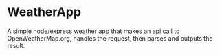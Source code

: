 # WeatherApp
A simple node/express weather app that makes an api call to OpenWeatherMap.org, handles the request, then parses and outputs the result.
